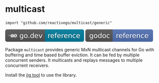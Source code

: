 # multicast

    import "github.com/reactivego/multicast/generic"

[![](../svg/godev.svg)](https://pkg.go.dev/github.com/reactivego/multicast/generic?tab=doc)
[![](../svg/godoc.svg)](http://godoc.org/github.com/reactivego/multicast/generic)

Package `multicast` provides generic MxN multicast channels for Go with buffering and time based buffer eviction.
It can be fed by multiple concurrent senders. It multicasts and replays messages to multiple concurrent receivers.

Install the [jig tool](https://github.com/reactivego/jig) to use the library.
